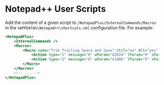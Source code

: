 # Notepad++ User Scripts

Add the content of a given script to `/NotepadPlus/InternalCommands/Macros` in the `%APPDATA%\Notepad++\shortcuts.xml` configuration file.  For example:

```xml
<NotepadPlus>
    <InternalCommands />
    <Macros>
        <Macro name="Trim Trailing Space and Save" Ctrl="no" Alt="yes" Shift="yes" Key="83">
            <Action type="2" message="0" wParam="42024" lParam="0" sParam="" />
            <Action type="2" message="0" wParam="41006" lParam="0" sParam="" />
        </Macro>
    </Macros>
	<!-- ... -->
</NotepadPlus>
```